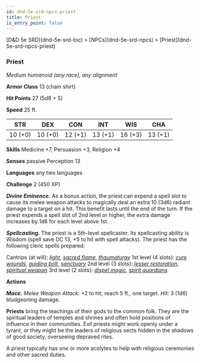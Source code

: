 ```yaml
---
id: dnd-5e-srd-npcs-priest
title: Priest
is_entry_point: false
---
```


<breadcrumb>
[D&D 5e SRD](dnd-5e-srd-toc) >  [NPCs](dnd-5e-srd-npcs) > [Priest](dnd-5e-srd-npcs-priest)
</breadcrumb>

### Priest

*Medium humanoid (any race), any alignment*

**Armor Class** 13 (chain shirt)

**Hit Points** 27 (5d8 + 5)

**Speed** 25 ft.

| STR     | DEX     | CON     | INT     | WIS     | CHA     |
|---------|---------|---------|---------|---------|---------|
| 10 (+0) | 10 (+0) | 12 (+1) | 13 (+1) | 16 (+3) | 13 (+1) |

**Skills** Medicine +7, Persuasion +3, Religion +4

**Senses** passive Perception 13

**Languages** any two languages

**Challenge** 2 (450 XP)

***Divine Eminence.*** As a bonus action, the priest can expend a spell slot to cause its melee weapon attacks to magically deal an extra 10 (3d6) radiant damage to a target on a hit. This benefit lasts until the end of the turn. If the priest expends a spell slot of 2nd level or higher, the extra damage increases by 1d6 for each level above 1st.

***Spellcasting.*** The priest is a 5th-level spellcaster. Its spellcasting ability is Wisdom (spell save DC 13, +5 to hit with spell attacks). The priest has the following cleric spells prepared:

Cantrips (at will): [*light*](dnd-5e-srd-spell-light), [*sacred flame*](dnd-5e-srd-spell-sacred-flame), [*thaumaturgy*](dnd-5e-srd-spell-thaumaturgy)
1st level (4 slots): [*cure wounds*](dnd-5e-srd-spell-cure-wounds), [*guiding bolt*](dnd-5e-srd-spell-guiding-bolt), [*sanctuary*](dnd-5e-srd-spell-sanctuary)
2nd level (3 slots): [*lesser restoration*](dnd-5e-srd-spell-lesser-restoration), [*spiritual weapon*](dnd-5e-srd-spell-spiritual-weapon)
3rd level (2 slots): [*dispel magic*](dnd-5e-srd-spell-dispel-magic), [*spirit guardians*](dnd-5e-srd-spell-spirit-guardians)

**Actions**

***Mace.*** *Melee Weapon Attack:* +2 to hit, reach 5 ft., one target. *Hit:* 3 (1d6) bludgeoning damage.

**Priests** bring the teachings of their gods to the common folk. They are the spiritual leaders of temples and shrines and often hold positions of influence in their communities. Evil priests might work openly under a tyrant, or they might be the leaders of religious sects hidden in the shadows of good society, overseeing depraved rites.

A priest typically has one or more acolytes to help with religious ceremonies and other sacred duties.


